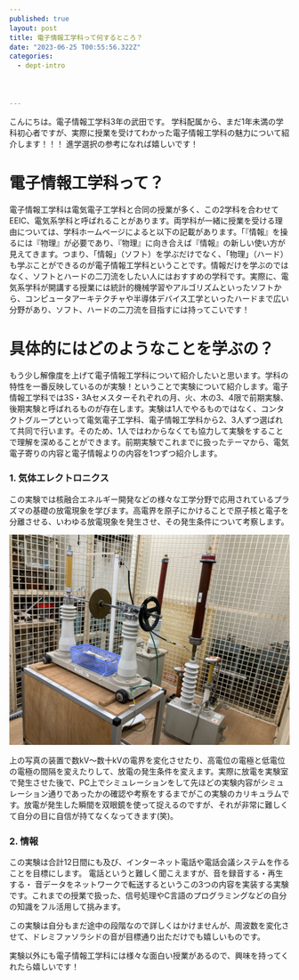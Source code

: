 ```yaml
---
published: true
layout: post
title: 電子情報工学科って何するところ？
date: "2023-06-25 T00:55:56.322Z"
categories:
  - dept-intro



---
```

こんにちは。電子情報工学科3年の武田です。
学科配属から、まだ1年未満の学科初心者ですが、実際に授業を受けてわかった電子情報工学科の魅力について紹介します！！！
進学選択の参考になれば嬉しいです！

# 電子情報工学科って？
電子情報工学科は電気電子工学科と合同の授業が多く、この2学科を合わせてEEIC、電気系学科と呼ばれることがあります。両学科が一緒に授業を受ける理由については、学科ホームページによると以下の記載があります。「『情報』を操るには『物理』が必要であり、『物理』に向き合えば『情報』の新しい使い方が見えてきます。つまり、「情報」（ソフト）を学ぶだけでなく、「物理」（ハード）も学ぶことができるのが電子情報工学科ということです。情報だけを学ぶのではなく、ソフトとハードの二刀流をしたい人にはおすすめの学科です。実際に、電気系学科が開講する授業には統計的機械学習やアルゴリズムといったソフトから、コンピュータアーキテクチャや半導体デバイス工学といったハードまで広い分野があり、ソフト、ハードの二刀流を目指すには持ってこいです！


# 具体的にはどのようなことを学ぶの？
もう少し解像度を上げて電子情報工学科について紹介したいと思います。学科の特性を一番反映しているのが実験！ということで実験について紹介します。電子情報工学科では3S・3Aセメスターそれぞれの月、火、木の3、4限で前期実験、後期実験と呼ばれるものが存在します。実験は1人でやるものではなく、コンタクトグループといって電気電子工学科、電子情報工学科から2、3人ずつ選ばれて共同で行います。そのため、1人ではわからなくても協力して実験をすることで理解を深めることができます。前期実験でこれまでに扱ったテーマから、電気電子寄りの内容と電子情報よりの内容を1つずつ紹介します。


### 1. 気体エレクトロニクス

この実験では核融合エネルギー開発などの様々な工学分野で応用されているプラズマの基礎の放電現象を学びます。高電界を原子にかけることで原子核と電子を分離させる、いわゆる放電現象を発生させ、その発生条件について考察します。


![放電発生装置](/assets/images/2023/03/放電発生装置.JPG)


上の写真の装置で数kV〜数十kVの電界を変化させたり、高電位の電極と低電位の電極の間隔を変えたりして、放電の発生条件を変えます。実際に放電を実験室で発生させた後で、PC上でシミュレーションをして先ほどの実験内容がシミュレーション通りであったかの確認や考察をするまでがこの実験のカリキュラムです。放電が発生した瞬間を双眼鏡を使って捉えるのですが、それが非常に難しくて自分の目に自信が持てなくなってきます(笑)。


### 2. 情報

この実験は合計12日間にも及び、インターネット電話や電話会議システムを作ることを目標にします。
電話というと難しく聞こえますが、音を録音する・再生する・ 音データをネットワークで転送するというこの3つの内容を実装する実験です。これまでの授業で扱った、信号処理やC言語のプログラミングなどの自分の知識をフル活用して挑みます。


この実験は自分もまだ途中の段階なので詳しくはかけませんが、周波数を変化させて、ドレミファソラシドの音が目標通り出ただけでも嬉しいものです。


実験以外にも電子情報工学科には様々な面白い授業があるので、興味を持ってくれたら嬉しいです！
